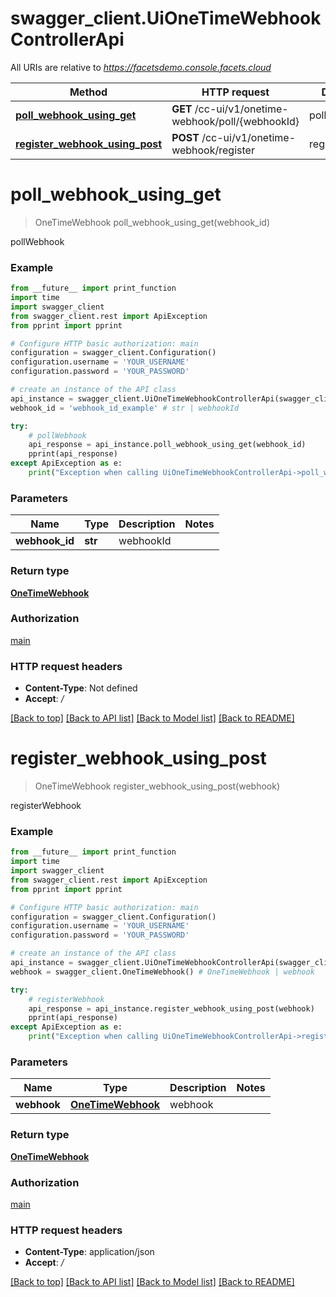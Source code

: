 # swagger_client.UiOneTimeWebhookControllerApi

All URIs are relative to *https://facetsdemo.console.facets.cloud*

Method | HTTP request | Description
------------- | ------------- | -------------
[**poll_webhook_using_get**](UiOneTimeWebhookControllerApi.md#poll_webhook_using_get) | **GET** /cc-ui/v1/onetime-webhook/poll/{webhookId} | pollWebhook
[**register_webhook_using_post**](UiOneTimeWebhookControllerApi.md#register_webhook_using_post) | **POST** /cc-ui/v1/onetime-webhook/register | registerWebhook


# **poll_webhook_using_get**
> OneTimeWebhook poll_webhook_using_get(webhook_id)

pollWebhook

### Example
```python
from __future__ import print_function
import time
import swagger_client
from swagger_client.rest import ApiException
from pprint import pprint

# Configure HTTP basic authorization: main
configuration = swagger_client.Configuration()
configuration.username = 'YOUR_USERNAME'
configuration.password = 'YOUR_PASSWORD'

# create an instance of the API class
api_instance = swagger_client.UiOneTimeWebhookControllerApi(swagger_client.ApiClient(configuration))
webhook_id = 'webhook_id_example' # str | webhookId

try:
    # pollWebhook
    api_response = api_instance.poll_webhook_using_get(webhook_id)
    pprint(api_response)
except ApiException as e:
    print("Exception when calling UiOneTimeWebhookControllerApi->poll_webhook_using_get: %s\n" % e)
```

### Parameters

Name | Type | Description  | Notes
------------- | ------------- | ------------- | -------------
 **webhook_id** | **str**| webhookId | 

### Return type

[**OneTimeWebhook**](OneTimeWebhook.md)

### Authorization

[main](../README.md#main)

### HTTP request headers

 - **Content-Type**: Not defined
 - **Accept**: */*

[[Back to top]](#) [[Back to API list]](../README.md#documentation-for-api-endpoints) [[Back to Model list]](../README.md#documentation-for-models) [[Back to README]](../README.md)

# **register_webhook_using_post**
> OneTimeWebhook register_webhook_using_post(webhook)

registerWebhook

### Example
```python
from __future__ import print_function
import time
import swagger_client
from swagger_client.rest import ApiException
from pprint import pprint

# Configure HTTP basic authorization: main
configuration = swagger_client.Configuration()
configuration.username = 'YOUR_USERNAME'
configuration.password = 'YOUR_PASSWORD'

# create an instance of the API class
api_instance = swagger_client.UiOneTimeWebhookControllerApi(swagger_client.ApiClient(configuration))
webhook = swagger_client.OneTimeWebhook() # OneTimeWebhook | webhook

try:
    # registerWebhook
    api_response = api_instance.register_webhook_using_post(webhook)
    pprint(api_response)
except ApiException as e:
    print("Exception when calling UiOneTimeWebhookControllerApi->register_webhook_using_post: %s\n" % e)
```

### Parameters

Name | Type | Description  | Notes
------------- | ------------- | ------------- | -------------
 **webhook** | [**OneTimeWebhook**](OneTimeWebhook.md)| webhook | 

### Return type

[**OneTimeWebhook**](OneTimeWebhook.md)

### Authorization

[main](../README.md#main)

### HTTP request headers

 - **Content-Type**: application/json
 - **Accept**: */*

[[Back to top]](#) [[Back to API list]](../README.md#documentation-for-api-endpoints) [[Back to Model list]](../README.md#documentation-for-models) [[Back to README]](../README.md)

